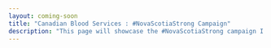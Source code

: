 ```yaml
---
layout: coming-soon
title: "Canadian Blood Services : #NovaScotiaStrong Campaign"
description: "This page will showcase the #NovaScotiaStrong campaign I worked on while doing my placement with Canadian Blood Services."
---
```


